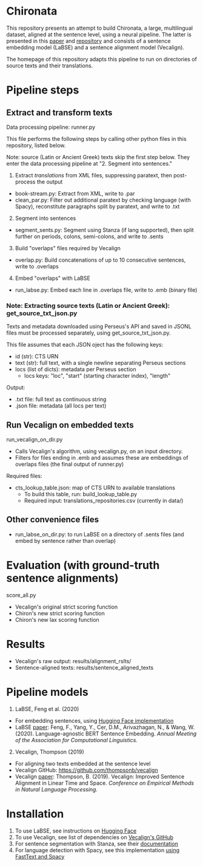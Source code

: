 # Chironata
This repository presents an attempt to build Chironata, a large, multilingual dataset, aligned at the sentence level, using a neural pipeline. The latter is presented in this [paper](https://ceur-ws.org/Vol-3558/paper6193.pdf) and [repository](https://github.com/caro28/chiron) and consists of a sentence embedding model (LaBSE) and a sentence alignment model (Vecalign).

The homepage of this repository adapts this pipeline to run on directories of source texts and their translations.

# Pipeline steps
## Extract and transform texts
Data processing pipeline: runner.py

This file performs the following steps by calling other python files in this repository, listed below.

Note: source (Latin or Ancient Greek) texts skip the first step below. They enter the data processing pipeline at "2. Segment into sentences."

1. Extract _translations_ from XML files, suppressing paratext, then post-process the output
* book-stream.py: Extract from XML, write to .par
* clean_par.py: Filter out additional paratext by checking language (with Spacy), reconstitute paragraphs split by paratext, and write to .txt

2. Segment into sentences
* segment_sents.py: Segment using Stanza (if lang supported), then split further on periods, colons, semi-colons, and write to .sents

3. Build "overlaps" files required by Vecalign
* overlap.py: Build concatenations of up to 10 consecutive sentences, write to .overlaps

4. Embed "overlaps" with LaBSE
* run_labse.py: Embed each line in .overlaps file, write to .emb (binary file)

### Note: Extracting source texts (Latin or Ancient Greek): get_source_txt_json.py
Texts and metadata downloaded using Perseus's API and saved in JSONL files must be processed separately, using get_source_txt_json.py.

This file assumes that each JSON oject has the following keys:
* id (str): CTS URN
* text (str): full text, with a single newline separating Perseus sections
* locs (list of dicts): metadata per Perseus section
    * locs keys: "loc", "start" (starting character index), "length"

Output: 
* .txt file: full text as continuous string
* .json file: metadata (all locs per text)

## Run Vecalign on embedded texts
run_vecalign_on_dir.py
* Calls Vecalign's algorithm, using vecalign.py, on an input directory.
* Filters for files ending in .emb and assumes these are embeddings of overlaps files (the final output of runner.py)

Required files:
* cts_lookup_table.json: map of CTS URN to available translations
   * To build this table, run: build_lookup_table.py
   * Required input: translations_repositories.csv (currently in data/)

## Other convenience files
* run_labse_on_dir.py: to run LaBSE on a directory of .sents files (and embed by sentence rather than overlap)

# Evaluation (with ground-truth sentence alignments)
score_all.py
* Vecalign's original strict scoring function
* Chiron's new strict scoring function
* Chiron's new lax scoring function

# Results
* Vecalign's raw output: results/alignment_rslts/
* Sentence-aligned texts: results/sentence_aligned_texts

# Pipeline models
1. LaBSE, Feng et al. (2020)
* For embedding sentences, using [Hugging Face implementation](https://huggingface.co/sentence-transformers/LaBSE)
* LaBSE [paper](https://arxiv.org/abs/2007.01852): Feng, F., Yang, Y., Cer, D.M., Arivazhagan, N., & Wang, W. (2020). Language-agnostic BERT Sentence Embedding. *Annual Meeting of the Association for Computational Linguistics.*

2. Vecalign, Thompson (2019)
* For aligning two texts embedded at the sentence level
* Vecalign GitHub: https://github.com/thompsonb/vecalign
* Vecalign [paper](https://aclanthology.org/D19-1136/): Thompson, B. (2019). Vecalign: Improved Sentence Alignment in Linear Time and Space. *Conference on Empirical Methods in Natural Language Processing.*


# Installation
1. To use LaBSE, see instructions on [Hugging Face](https://huggingface.co/sentence-transformers/LaBSE#usage-sentence-transformers)
2. To use Vecalign, see list of dependencies on [Vecalign's GitHub](https://github.com/thompsonb/vecalign#build-vecalign)
3. For sentence segmentation with Stanza, see their [documentation]([url](https://stanfordnlp.github.io/stanza/tokenize.html))
4. For language detection with Spacy, see this implementation [using FastText and Spacy]([url](https://spacy.io/universe/project/spacy_fastlang)https://spacy.io/universe/project/spacy_fastlang)
